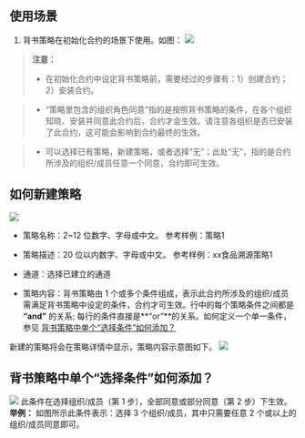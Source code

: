 ## 使用场景
1. 背书策略在初始化合约的场景下使用。如图：
![](http://imgcache.tce.fsphere.cn/image/main.qcloudimg.com/raw/a20c8e4a6a4c27fb6b12e9b84f643df7.png)

> **注意：**
> - 在初始化合约中设定背书策略前，需要经过的步骤有：1）创建合约；2）安装合约。

> - “策略里包含的组织角色同意”指的是按照背书策略的条件，在各个组织知晓、安装并同意此合约后，合约才会生效。请注意各组织是否已安装了此合约，这可能会影响到合约最终的生效。

> - 可以选择已有策略，新建策略，或者选择“无”；此处“无”，指的是合约所涉及的组织/成员任意一个同意，合约即可生效。
 
## 如何新建策略
![](http://imgcache.tce.fsphere.cn/image/main.qcloudimg.com/raw/1b9d73f2d03087f9172871abd9f33ea7.png)
-  策略名称：2~12 位数字、字母或中文。
参考样例：策略1

- 策略描述：20 位以内数字、字母或中文。
参考样例：xx食品溯源策略1

- 通道：选择已建立的通道

- 策略内容：背书策略由 1 个或多个条件组成，表示此合约所涉及的组织/成员需满足背书策略中设定的条件，合约才可生效。行中的每个策略条件之间都是 **“and”** 的关系; 每行的条件直接是**“or”**的关系。如何定义一个单一条件，参见 <a href="#xztj">背书策略中单个“选择条件”如何添加？</a>

新建的策略将会在策略详情中显示，策略内容示意图如下。
![](http://imgcache.tce.fsphere.cn/image/main.qcloudimg.com/raw/42ffda0ee9c60f9262c241e66c570dc7.png)

<a id="xztj"></a>
## 背书策略中单个“选择条件”如何添加？
![](http://imgcache.tce.fsphere.cn/image/main.qcloudimg.com/raw/8b3b8cdb3bef19945a1ae773ab05fcef.png)
此条件在选择组织/成员（第 1 步），全部同意或部分同意（第 2 步）下生效。
**举例：**
如图所示此条件表示：选择 3 个组织/成员，其中只需要任意 2 个或以上的组织/成员同意即可。

